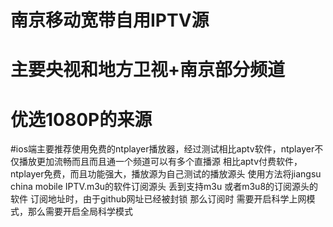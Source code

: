 # 南京移动宽带自用IPTV源 
# 主要央视和地方卫视+南京部分频道
# 优选1080P的来源 
#ios端主要推荐使用免费的ntplayer播放器，经过测试相比aptv软件，ntplayer不仅播放更加流畅而且而且通一个频道可以有多个直播源
相比aptv付费软件，ntplayer免费，而且功能强大，播放源为自己测试的播放源头
使用方法将jiangsu china mobile IPTV.m3u的软件订阅源头 丢到支持m3u 或者m3u8的订阅源头的软件 
订阅地址时，由于github网址已经被封锁 那么订阅时 需要开启科学上网模式，那么需要开启全局科学模式

